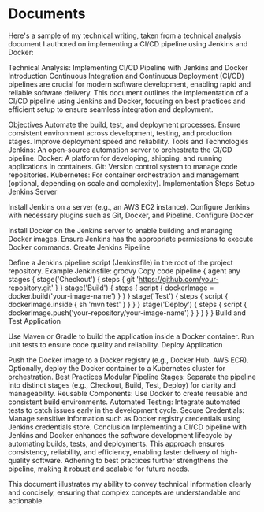 # Documents

Here's a sample of my technical writing, taken from a technical analysis document I authored on implementing a CI/CD pipeline using Jenkins and Docker:

Technical Analysis: Implementing CI/CD Pipeline with Jenkins and Docker
Introduction
Continuous Integration and Continuous Deployment (CI/CD) pipelines are crucial for modern software development, enabling rapid and reliable software delivery. This document outlines the implementation of a CI/CD pipeline using Jenkins and Docker, focusing on best practices and efficient setup to ensure seamless integration and deployment.

Objectives
Automate the build, test, and deployment processes.
Ensure consistent environment across development, testing, and production stages.
Improve deployment speed and reliability.
Tools and Technologies
Jenkins: An open-source automation server to orchestrate the CI/CD pipeline.
Docker: A platform for developing, shipping, and running applications in containers.
Git: Version control system to manage code repositories.
Kubernetes: For container orchestration and management (optional, depending on scale and complexity).
Implementation Steps
Setup Jenkins Server

Install Jenkins on a server (e.g., an AWS EC2 instance).
Configure Jenkins with necessary plugins such as Git, Docker, and Pipeline.
Configure Docker

Install Docker on the Jenkins server to enable building and managing Docker images.
Ensure Jenkins has the appropriate permissions to execute Docker commands.
Create Jenkins Pipeline

Define a Jenkins pipeline script (Jenkinsfile) in the root of the project repository.
Example Jenkinsfile:
groovy
Copy code
pipeline {
    agent any
    stages {
        stage('Checkout') {
            steps {
                git 'https://github.com/your-repository.git'
            }
        }
        stage('Build') {
            steps {
                script {
                    dockerImage = docker.build('your-image-name')
                }
            }
        }
        stage('Test') {
            steps {
                script {
                    dockerImage.inside {
                        sh 'mvn test'
                    }
                }
            }
        }
        stage('Deploy') {
            steps {
                script {
                    dockerImage.push('your-repository/your-image-name')
                }
            }
        }
    }
}
Build and Test Application

Use Maven or Gradle to build the application inside a Docker container.
Run unit tests to ensure code quality and reliability.
Deploy Application

Push the Docker image to a Docker registry (e.g., Docker Hub, AWS ECR).
Optionally, deploy the Docker container to a Kubernetes cluster for orchestration.
Best Practices
Modular Pipeline Stages: Separate the pipeline into distinct stages (e.g., Checkout, Build, Test, Deploy) for clarity and manageability.
Reusable Components: Use Docker to create reusable and consistent build environments.
Automated Testing: Integrate automated tests to catch issues early in the development cycle.
Secure Credentials: Manage sensitive information such as Docker registry credentials using Jenkins credentials store.
Conclusion
Implementing a CI/CD pipeline with Jenkins and Docker enhances the software development lifecycle by automating builds, tests, and deployments. This approach ensures consistency, reliability, and efficiency, enabling faster delivery of high-quality software. Adhering to best practices further strengthens the pipeline, making it robust and scalable for future needs.

This document illustrates my ability to convey technical information clearly and concisely, ensuring that complex concepts are understandable and actionable.






